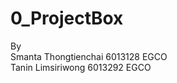 # 0_ProjectBox
By  
    Smanta  Thongtienchai   6013128   EGCO  
    Tanin   Limsiriwong     6013292   EGCO  